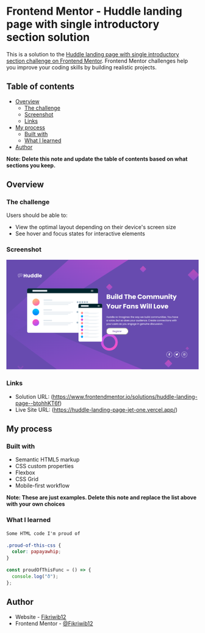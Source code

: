 # Frontend Mentor - Huddle landing page with single introductory section solution

This is a solution to the [Huddle landing page with single introductory section challenge on Frontend Mentor](https://www.frontendmentor.io/challenges/huddle-landing-page-with-a-single-introductory-section-B_2Wvxgi0). Frontend Mentor challenges help you improve your coding skills by building realistic projects.

## Table of contents

- [Overview](#overview)
  - [The challenge](#the-challenge)
  - [Screenshot](#screenshot)
  - [Links](#links)
- [My process](#my-process)
  - [Built with](#built-with)
  - [What I learned](#what-i-learned)
- [Author](#author)

**Note: Delete this note and update the table of contents based on what sections you keep.**

## Overview

### The challenge

Users should be able to:

- View the optimal layout depending on their device's screen size
- See hover and focus states for interactive elements

### Screenshot

![](./screenshot.png)

### Links

- Solution URL: (https://www.frontendmentor.io/solutions/huddle-landing-page--btohhKT6f)
- Live Site URL: (https://huddle-landing-page-jet-one.vercel.app/)

## My process

### Built with

- Semantic HTML5 markup
- CSS custom properties
- Flexbox
- CSS Grid
- Mobile-first workflow

**Note: These are just examples. Delete this note and replace the list above with your own choices**

### What I learned

```html
Some HTML code I'm proud of
```

```css
.proud-of-this-css {
  color: papayawhip;
}
```

```js
const proudOfThisFunc = () => {
  console.log("ð");
};
```

## Author

- Website - [Fikriwib12](https://fikriporto-ten.vercel.app/)
- Frontend Mentor - [@Fikriwib12](hhttps://www.frontendmentor.io/profile/Fikriwib12)
